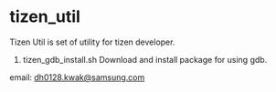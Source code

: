 # tizen_util
Tizen Util is set of utility for tizen developer.

1. tizen_gdb_install.sh 
   Download and install package for using gdb.

email: dh0128.kwak@samsung.com

